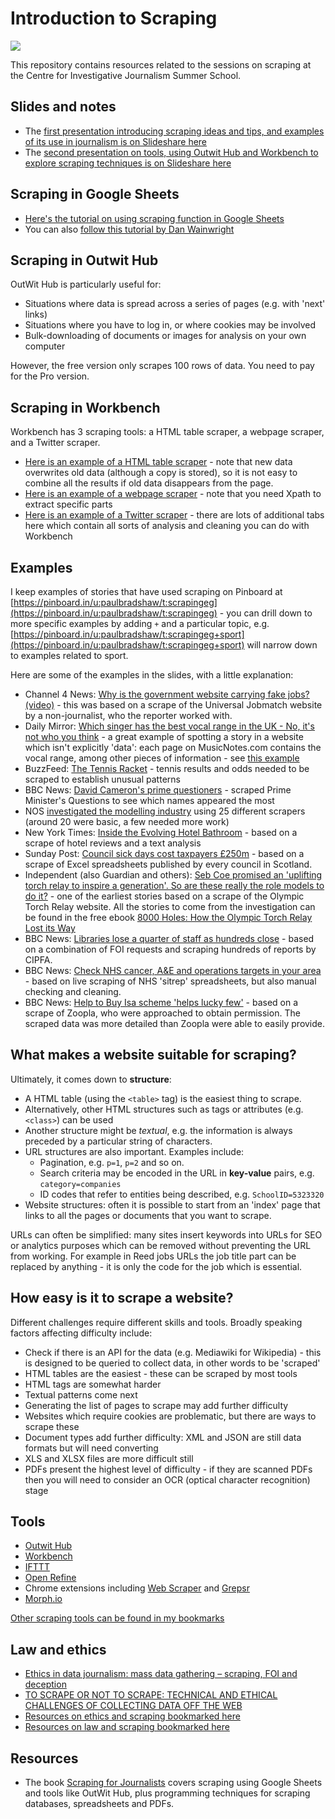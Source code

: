 # Introduction to Scraping

![](https://s3.amazonaws.com/titlepages.leanpub.com/scrapingforjournalists/large?1458984302.png)

This repository contains resources related to the sessions on scraping at the Centre for Investigative Journalism Summer School.

## Slides and notes

* The [first presentation introducing scraping ideas and tips, and examples of its use in journalism is on Slideshare here](https://www.slideshare.net/onlinejournalist/scraping-for-journalists-ideas-concepts-and-tips-cij-summer-school-2019)
* The [second presentation on tools, using Outwit Hub and Workbench to explore scraping techniques is on Slideshare here](https://www.slideshare.net/onlinejournalist/scraping-in-60-minutes-cij-summer-school-2019)

## Scraping in Google Sheets

* [Here's the tutorial on using scraping function in Google Sheets](https://github.com/paulbradshaw/CIJSS_scraping/blob/master/scrapingfunctions.md)
* You can also [follow this tutorial by Dan Wainwright](https://onlinejournalismblog.com/2016/11/29/how-the-bbc-england-data-unit-scraped-airport-noise-complaints/)

## Scraping in Outwit Hub

OutWit Hub is particularly useful for: 

* Situations where data is spread across a series of pages (e.g. with 'next' links)
* Situations where you have to log in, or where cookies may be involved
* Bulk-downloading of documents or images for analysis on your own computer

However, the free version only scrapes 100 rows of data. You need to pay for the Pro version.

## Scraping in Workbench

Workbench has 3 scraping tools: a HTML table scraper, a webpage scraper, and a Twitter scraper. 

* [Here is an example of a HTML table scraper](https://app.workbenchdata.com/workflows/22852/) - note that new data overwrites old data (although a copy is stored), so it is not easy to combine all the results if old data disappears from the page.
* [Here is an example of a webpage scraper](https://app.workbenchdata.com/workflows/22850/) - note that you need Xpath to extract specific parts
* [Here is an example of a Twitter scraper](https://app.workbenchdata.com/workflows/25739/) - there are lots of additional tabs here which contain all sorts of analysis and cleaning you can do with Workbench

## Examples

I keep examples of stories that have used scraping on Pinboard at [https://pinboard.in/u:paulbradshaw/t:scrapingeg](https://pinboard.in/u:paulbradshaw/t:scrapingeg) - you can drill down to more specific examples by adding `+` and a particular topic, e.g. [https://pinboard.in/u:paulbradshaw/t:scrapingeg+sport](https://pinboard.in/u:paulbradshaw/t:scrapingeg+sport) will narrow down to examples related to sport.

Here are some of the examples in the slides, with a little explanation:

* Channel 4 News: [Why is the government website carrying fake jobs?](http://www.channel4.com/news/why-is-government-website-carrying-fake-jobs)  [(video)](https://www.youtube.com/watch?v=Efr-VEkwWoM) - this was based on a scrape of the Universal Jobmatch website by a non-journalist, who the reporter worked with.
* Daily Mirror: [Which singer has the best vocal range in the UK - No, it's not who you think](http://www.mirror.co.uk/news/uk-news/singer-best-vocal-range-uk-4323076) - a great example of spotting a story in a website which isn't explicitly 'data': each page on MusicNotes.com contains the vocal range, among other pieces of information - see [this example](https://www.musicnotes.com/sheetmusic/mtd.asp?ppn=MN0053340&intcmp=Recommended)
* BuzzFeed: [The Tennis Racket](https://www.buzzfeednews.com/article/heidiblake/the-tennis-racket) - tennis results and odds needed to be scraped to establish unusual patterns
* BBC News: [David Cameron's prime questioners](http://www.bbc.co.uk/news/uk-politics-26231651) - scraped Prime Minister's Questions to see which names appeared the most
* NOS [investigated the modelling industry](https://www.youtube.com/watch?v=DWRGqmywNYs&t=2m10s) using 25 different scrapers (around 20 were basic, a few needed more work)
* New York Times: [Inside the Evolving Hotel Bathroom](http://www.nytimes.com/2013/12/15/travel/inside-the-evolving-hotel-bathroom.html?pagewanted=all) - based on a scrape of hotel reviews and a text analysis
* Sunday Post: [Council sick days cost taxpayers £250m](http://paulbradshaw.tumblr.com/post/66183765520/council-sick-days-cost-taxpayers-250m-follow) - based on a scrape of Excel spreadsheets published by every council in Scotland.
* Independent (also Guardian and others): [Seb Coe promised an 'uplifting torch relay to inspire a generation'. So are these really the role models to do it?](http://www.independent.co.uk/sport/olympics/seb-coe-promised-an-uplifting-torch-relay-to-inspire-a-generation-so-are-these-really-the-role-models-to-do-it-7815150.html) - one of the earliest stories based on a scrape of the Olympic Torch Relay website. All the stories to come from the investigation can be found in the free ebook [8000 Holes: How the Olympic Torch Relay Lost its Way](https://leanpub.com/8000holes)
* BBC News: [Libraries lose a quarter of staff as hundreds close](http://www.bbc.co.uk/news/uk-england-35707956) - based on a combination of FOI requests and scraping hundreds of reports by CIPFA.
* BBC News: [Check NHS cancer, A&E and operations targets in your area](http://www.bbc.co.uk/news/health-41483322) - based on live scraping of NHS 'sitrep' spreadsheets, but also manual checking and cleaning.
* BBC News: [Help to Buy Isa scheme 'helps lucky few'](http://www.bbc.co.uk/news/uk-england-36424548) - based on a scrape of Zoopla, who were approached to obtain permission. The scraped data was more detailed than Zoopla were able to easily provide.

## What makes a website suitable for scraping?

Ultimately, it comes down to **structure**:

* A HTML table (using the `<table>` tag) is the easiest thing to scrape.
* Alternatively, other HTML structures such as tags or attributes (e.g. `<class>`) can be used
* Another structure might be *textual*, e.g. the information is always preceded by a particular string of characters.
* URL structures are also important. Examples include:
  * Pagination, e.g. `p=1`, `p=2` and so on.
  * Search criteria may be encoded in the URL in **key-value** pairs, e.g. `category=companies`
  * ID codes that refer to entities being described, e.g. `SchoolID=5323320`
* Website structures: often it is possible to start from an 'index' page that links to all the pages or documents that you want to scrape.

URLs can often be simplified: many sites insert keywords into URLs for SEO or analytics purposes which can be removed without preventing the URL from working. For example in Reed jobs URLs the job title part can be replaced by anything - it is only the code for the job which is essential.

## How easy is it to scrape a website?

Different challenges require different skills and tools. Broadly speaking factors affecting difficulty include:

* Check if there is an API for the data (e.g. Mediawiki for Wikipedia) - this is designed to be queried to collect data, in other words to be 'scraped'
* HTML tables are the easiest - these can be scraped by most tools
* HTML tags are somewhat harder
* Textual patterns come next
* Generating the list of pages to scrape may add further difficulty
* Websites which require cookies are problematic, but there are ways to scrape these
* Document types add further difficulty: XML and JSON are still data formats but will need converting
* XLS and XLSX files are more difficult still
* PDFs present the highest level of difficulty - if they are scanned PDFs then you will need to consider an OCR (optical character recognition) stage

## Tools

* [Outwit Hub](https://www.outwit.com/products/hub/)
* [Workbench](http://workbenchdata.com)
* [IFTTT](http://ifttt.com/)
* [Open Refine](http://openrefine.org/download.html)
* Chrome extensions including [Web Scraper](http://webscraper.io/) and [Grepsr](https://www.grepsr.com)
* [Morph.io](https://morph.io/)

[Other scraping tools can be found in my bookmarks](http://pinboard.in/u:paulbradshaw/t:scraping+tools)

## Law and ethics

* [Ethics in data journalism: mass data gathering – scraping, FOI and deception](https://onlinejournalismblog.com/2013/09/18/ethics-in-data-journalism-mass-data-gathering-scraping-foi-and-deception/)
* [TO SCRAPE OR NOT TO SCRAPE: TECHNICAL AND ETHICAL CHALLENGES OF COLLECTING DATA OFF THE WEB](http://www.storybench.org/to-scrape-or-not-to-scrape-the-technical-and-ethical-challenges-of-collecting-data-off-the-web/)
* [Resources on ethics and scraping bookmarked here](http://pinboard.in/u:paulbradshaw/t:scraping+ethics)
* [Resources on law and scraping bookmarked here](http://pinboard.in/u:paulbradshaw/t:scraping+law)

## Resources

* The book [Scraping for Journalists](https://leanpub.com/scrapingforjournalists) covers scraping using Google Sheets and tools like OutWit Hub, plus programming techniques for scraping databases, spreadsheets and PDFs.
